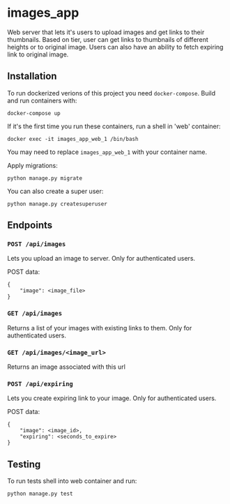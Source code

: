 # images_app
Web server that lets it's users to upload images and get links to their thumbnails.
Based on tier, user can get links to thumbnails of different heights or to original image.
Users can also have an ability to fetch expiring link to original image.

## Installation
To run dockerized verions of this project you need `docker-compose`.
Build and run containers with:
```
docker-compose up
```
If it's the first time you run these containers, run a shell in 'web' container:
```
docker exec -it images_app_web_1 /bin/bash
```
You may need to replace `images_app_web_1` with your container name.

Apply migrations:
```
python manage.py migrate
```
You can also create a super user:
```
python manage.py createsuperuser
```

## Endpoints
### `POST /api/images`
Lets you upload an image to server.
Only for authenticated users.

POST data:
```
{
    "image": <image_file>
}
```
### `GET /api/images`
Returns a list of your images with existing links to them.
Only for authenticated users.

### `GET /api/images/<image_url>`
Returns an image associated with this url

### `POST /api/expiring`
Lets you create expiring link to your image.
Only for authenticated users.

POST data:
```
{
    "image": <image_id>,
    "expiring": <seconds_to_expire>
}
```

## Testing
To run tests shell into web container and run:
```
python manage.py test
```
